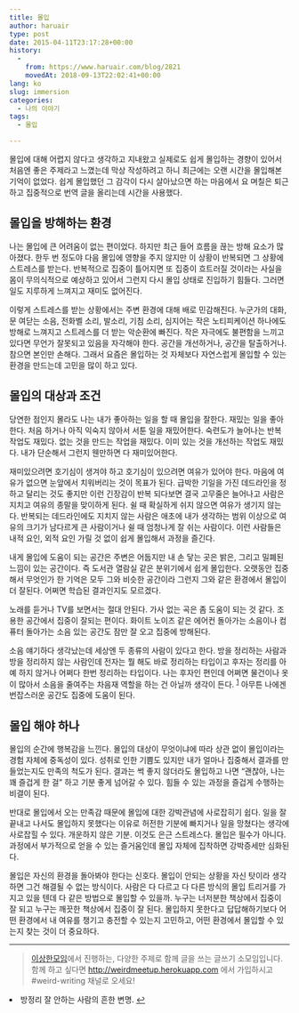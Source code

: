 ```yaml
---
title: 몰입
author: haruair
type: post
date: 2015-04-11T23:17:28+00:00
history:
  - 
    from: https://www.haruair.com/blog/2821
    movedAt: 2018-09-13T22:02:41+00:00
lang: ko
slug: immersion
categories:
  - 나의 이야기
tags:
  - 몰입

---
```

몰입에 대해 어렵지 않다고 생각하고 지내왔고 실제로도 쉽게 몰입하는 경향이 있어서 처음엔 좋은 주제라고 느꼈는데 막상 작성하려고 하니 최근에는 오랜 시간을 몰입해본 기억이 없었다. 쉽게 몰입했던 그 감각이 다시 살아났으면 하는 마음에서 요 며칠은 퇴근하고 집중적으로 번역 글을 올리는데 시간을 사용했다.

## 몰입을 방해하는 환경

나는 몰입에 큰 어려움이 없는 편이었다. 하지만 최근 들어 흐름을 끊는 방해 요소가 많아졌다. 한두 번 정도야 다음 몰입에 영향을 주지 않지만 이 상황이 반복되면 그 상황에 스트레스를 받는다. 반복적으로 집중이 틀어지면 또 집중이 흐트러질 것이라는 사실을 몸이 무의식적으로 예상하고 있어서 그런지 다시 몰입 상태로 진입하기 힘들다. 그러면 일도 지루하게 느껴지고 재미도 없어진다.

이렇게 스트레스를 받는 상황에서는 주변 환경에 대해 배로 민감해진다. 누군가의 대화, 문 여닫는 소음, 전화벨 소리, 발소리, 기침 소리, 심지어는 작은 노티피케이션 하나에도 방해로 느껴지고 스트레스를 더 받는 악순환에 빠진다. 작은 자극에도 불편함을 느끼고 있다면 무언가 잘못되고 있음을 자각해야 한다. 공간을 개선하거나, 공간을 탈출하거나. 참으면 본인만 손해다. 그래서 요즘은 몰입하는 것 자체보다 자연스럽게 몰입할 수 있는 환경을 만드는데 고민을 많이 하고 있다.

## 몰입의 대상과 조건

당연한 점인지 몰라도 나는 내가 좋아하는 일을 할 때 몰입을 잘한다. 재밌는 일을 좋아한다. 처음 하거나 아직 익숙지 않아서 서툰 일을 재밌어한다. 숙련도가 늘어나는 반복 작업도 재밌다. 없는 것을 만드는 작업을 재밌다. 이미 있는 것을 개선하는 작업도 재밌다. 내가 단순해서 그런지 웬만하면 다 재미있어한다.

재미있으려면 호기심이 생겨야 하고 호기심이 있으려면 여유가 있어야 한다. 마음에 여유가 없으면 눈앞에서 치워버리는 것이 목표가 된다. 급박한 기일을 가진 데드라인을 정하고 달리는 것도 좋지만 이런 긴장감이 반복 되다보면 결국 고무줄은 늘어나고 사람은 지치고 여유의 종말을 맞이하게 된다. 쉴 때 확실하게 쉬지 않으면 여유가 생기지 않는다. 반복되는 데드라인에도 지치지 않는 사람은 애초에 내가 생각하는 범위 이상으로 여유의 크기가 남다르게 큰 사람이거나 쉴 때 엄청나게 잘 쉬는 사람이다. 이런 사람들은 내적 요인, 외적 요인 가릴 것 없이 쉽게 몰입해서 과정을 즐긴다.

내게 몰입에 도움이 되는 공간은 주변은 어둡지만 내 손 닿는 곳은 밝은, 그리고 밀폐된 느낌이 있는 공간이다. 즉 도서관 열람실 같은 분위기에서 쉽게 몰입한다. 오랫동안 집중해서 무엇인가 한 기억은 모두 그와 비슷한 공간이라 그런지 그와 같은 환경에서 몰입이 더 잘된다. 어쩌면 학습된 결과인지도 모르겠다.

노래를 듣거나 TV를 보면서는 절대 안된다. 가사 없는 곡은 좀 도움이 되는 것 같다. 조용한 공간에서 집중이 잘되는 편이다. 화이트 노이즈 같은 에어컨 돌아가는 소음이나 컴퓨터 돌아가는 소음 있는 공간도 잠만 잘 오고 집중에 방해된다.

소음 얘기하다 생각났는데 세상엔 두 종류의 사람이 있다고 한다. 방을 정리하는 사람과 방을 정리하지 않는 사람인데 전자는 뭘 해도 바로 정리하는 타입이고 후자는 정리를 아예 하지 않거나 어쩌다 한번 정리하는 타입이다. 나는 후자인 편인데 어쩌면 물건이나 옷이 많아서 소음을 줄여주는 차음재 역할을 하는 건 아닐까 생각이 든다. <sup id="fnref-2821-1"><a href="#fn-2821-1" rel="footnote">1</a></sup> 아무튼 나에겐 번잡스러운 공간도 집중에 도움이 된다.

## 몰입 해야 하나

몰입의 순간에 행복감을 느낀다. 몰입의 대상이 무엇이냐에 따라 상관 없이 몰입이라는 경험 자체에 중독성이 있다. 성취로 인한 기쁨도 있지만 내가 얼마나 집중해서 결과를 만들었는지도 만족의 척도가 된다. 결과는 썩 좋지 않더라도 몰입하고 나면 &#8220;괜찮아, 나는 꽤 즐겁게 한 걸&#8221; 하고 기분 좋게 넘어갈 수 있다. 힘들 수 있는 과정을 즐겁게 수행하는 비결이 된다.

반대로 몰입에서 오는 만족감 때문에 몰입에 대한 강박관념에 사로잡히기 쉽다. 일을 잘 끝내고 나서도 몰입하지 못했다는 이유로 허전한 기분에 빠지거나 일을 망쳤다는 생각에 사로잡힐 수 있다. 개운하지 않은 기분. 이것도 은근 스트레스다. 몰입은 필수가 아니다. 과정에서 부가적으로 얻을 수 있는 즐거움인데 몰입 자체에 집착하면 강박증세만 심화된다.

몰입은 자신의 환경을 돌아봐야 한다는 신호다. 몰입이 안되는 상황을 자신 탓이라 생각하면 그건 해결될 수 없는 방식이다. 사람은 다 다르고 다 다른 방식의 몰입 트리거를 가지고 있을 텐데 다 같은 방법으로 몰입할 수 있을까. 누구는 너저분한 책상에서 집중이 잘 되고 누구는 깨끗한 책상에서 집중이 잘 된다. 몰입하지 못한다고 답답해하기보다 어떤 환경에서 내 여유를 챙기고 충전할 수 있는지 고민하고, 어떤 환경에서 몰입할 수 있는지 찾는 것이 더 중요하다.

* * *

> [이상한모임][1]에서 진행하는, 다양한 주제로 함께 글을 쓰는 글쓰기 소모임입니다. 함께 하고 싶다면 <http://weirdmeetup.herokuapp.com> 에서 가입하시고 #weird-writing 채널로 오세요! 

<li id="fn-2821-1">
  방정리 잘 안하는 사람의 흔한 변명.&#160;<a href="#fnref-2821-1" rev="footnote">&#8617;</a> </fn></footnotes>

 [1]: http://we.weirdmeetup.com/about